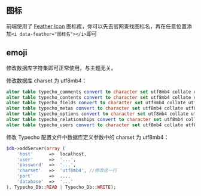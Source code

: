 ## 图标

前端使用了 [Feather Icon](https://feathericons.com/) 图标库，你可以先去官网查找图标名，再在任意位置添加`<i data-feather="图标名"></i>`即可

## emoji

修改数据库字符集即可正常使用，与主题无关。

修改数据库 charset 为 utf8mb4：
```sql
alter table typecho_comments convert to character set utf8mb4 collate utf8mb4_unicode_ci;
alter table typecho_contents convert to character set utf8mb4 collate utf8mb4_unicode_ci;
alter table typecho_fields convert to character set utf8mb4 collate utf8mb4_unicode_ci;
alter table typecho_metas convert to character set utf8mb4 collate utf8mb4_unicode_ci;
alter table typecho_options convert to character set utf8mb4 collate utf8mb4_unicode_ci;
alter table typecho_relationships convert to character set utf8mb4 collate utf8mb4_unicode_ci;
alter table typecho_users convert to character set utf8mb4 collate utf8mb4_unicode_ci;
```
修改 Typecho 配置文件中数据库定义参数中的 charset 为 utf8mb4：
```php
$db->addServer(array (
    'host'      =>  localhost,
    'user'      =>  '...',
    'password'  =>  '...',
    'charset'   =>  'utf8mb4', //修改这一行
    'port'      =>  ...,
    'database'  =>  '...'
), Typecho_Db::READ | Typecho_Db::WRITE);
```